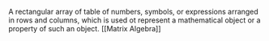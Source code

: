 A rectangular array of table of numbers, symbols, or expressions arranged in rows and columns, which is used ot represent a mathematical object or a property of such an object. 
[[Matrix Algebra]]